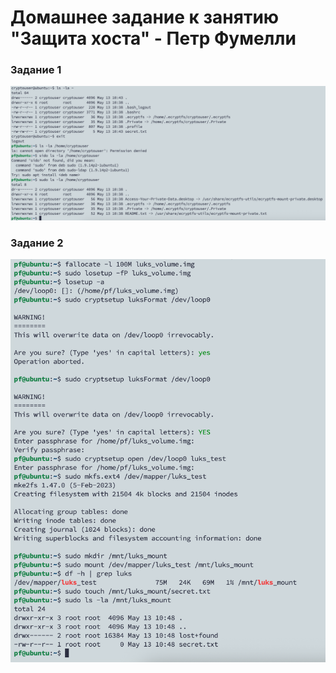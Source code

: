 # Домашнее задание к занятию "Защита хоста" - Петр Фумелли

### Задание 1

![alt text](https://github.com/PeterFumelli/host.protection/blob/main/img/eCryptfs.png)

### Задание 2

![alt text](https://github.com/PeterFumelli/host.protection/blob/main/img/LUKS.png)

